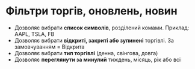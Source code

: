 # **Фільтри торгів, оновлень, новин**

- Дозволяє вибрати **список символів**, розділений комами. Приклад: AAPL, TSLA, FB
- Дозволяє вибрати **відкриті, закриті або зупинені** торгівлі. За замовчуванням = Відкрита
- Дозволяє вибрати **тип торгівлі** (денна, свінгова, довга)
- Дозволяє **переглянути за минулий** тиждень, місяць, рік або всі
